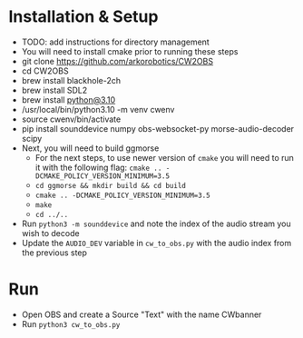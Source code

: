 # Installation & Setup
* TODO: add instructions for directory management
* You will need to install cmake prior to running these steps
* git clone https://github.com/arkorobotics/CW2OBS
* cd CW2OBS
* brew install blackhole-2ch
* brew install SDL2
* brew install python@3.10
* /usr/local/bin/python3.10 -m venv cwenv
* source cwenv/bin/activate
* pip install sounddevice numpy obs-websocket-py morse-audio-decoder scipy
* Next, you will need to build ggmorse 
    * For the next steps, to use newer version of `cmake` you will need to run it with the following flag: `cmake .. -DCMAKE_POLICY_VERSION_MINIMUM=3.5`
    * `cd ggmorse && mkdir build && cd build`
    * `cmake .. -DCMAKE_POLICY_VERSION_MINIMUM=3.5`
    * `make`
    * `cd ../..`
* Run `python3 -m sounddevice` and note the index of the audio stream you wish to decode
* Update the `AUDIO_DEV` variable in `cw_to_obs.py` with the audio index from the previous step

# Run

* Open OBS and create a Source "Text" with the name CWbanner 
* Run `python3 cw_to_obs.py`
